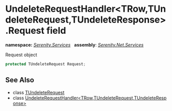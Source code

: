 # UndeleteRequestHandler&lt;TRow,TUndeleteRequest,TUndeleteResponse&gt;.Request field
**namespace:** *[Serenity.Services](../../README.md#serenity.services-namespace)*   **assembly**: *[Serenity.Net.Services](../../README.md)*

Request object

```csharp
protected TUndeleteRequest Request;
```

## See Also

* class [TUndeleteRequest](../Serenity.Net.Services/../UndeleteRequestHandler-3.TUndeleteRequest.md)
* class [UndeleteRequestHandler&lt;TRow,TUndeleteRequest,TUndeleteResponse&gt;](../UndeleteRequestHandler-3.md)